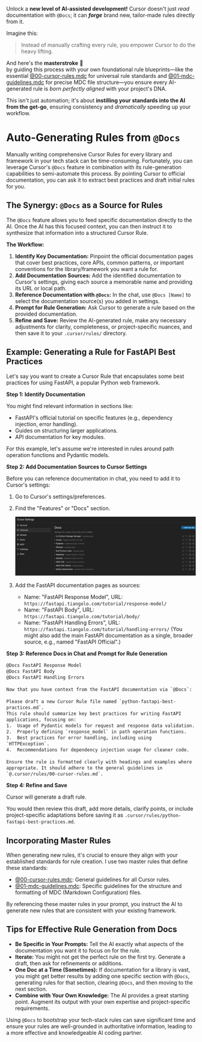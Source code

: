 Unlock a **new level of AI-assisted development!** Cursor doesn't just *read* documentation with `@Docs`; it can ***forge*** brand new, tailor-made rules directly from it.

Imagine this:
> Instead of manually crafting every rule, you empower Cursor to do the heavy lifting.

And here's the **masterstroke** 🍆  
by guiding this process with your own foundational rule blueprints—like the essential [@00-cursor-rules.mdc](../../.cursor/rules/00-cursor-rules.mdc) for universal rule standards and [@01-mdc-guidelines.mdc](../../.cursor/rules/01-mdc-guidelines.mdc) for precise MDC file structure—you ensure every AI-generated rule is *born perfectly aligned* with your project's DNA.

This isn't just automation; it's about **instilling your standards into the AI from the get-go**, ensuring consistency and *dramatically* speeding up your workflow.

# Auto-Generating Rules from `@Docs`

Manually writing comprehensive Cursor Rules for every library and framework in your tech stack can be time-consuming. Fortunately, you can leverage Cursor's `@Docs` feature in combination with its rule-generation capabilities to semi-automate this process. By pointing Cursor to official documentation, you can ask it to extract best practices and draft initial rules for you.

## The Synergy: `@Docs` as a Source for Rules

The `@Docs` feature allows you to feed specific documentation directly to the AI. Once the AI has this focused context, you can then instruct it to synthesize that information into a structured Cursor Rule.

**The Workflow:**

1.  **Identify Key Documentation:** Pinpoint the official documentation pages that cover best practices, core APIs, common patterns, or important conventions for the library/framework you want a rule for.
2.  **Add Documentation Sources:** Add the identified documentation to Cursor's settings, giving each source a memorable name and providing its URL or local path.
3.  **Reference Documentation with `@Docs`:** In the chat, use `@Docs [Name]` to select the documentation source(s) you added in settings.
4.  **Prompt for Rule Generation:** Ask Cursor to generate a rule based on the provided documentation.
5.  **Refine and Save:** Review the AI-generated rule, make any necessary adjustments for clarity, completeness, or project-specific nuances, and then save it to your `.cursor/rules/` directory.

## Example: Generating a Rule for FastAPI Best Practices

Let's say you want to create a Cursor Rule that encapsulates some best practices for using FastAPI, a popular Python web framework.

**Step 1: Identify Documentation**

You might find relevant information in sections like:
-   FastAPI's official tutorial on specific features (e.g., dependency injection, error handling).
-   Guides on structuring larger applications.
-   API documentation for key modules.

For this example, let's assume we're interested in rules around path operation functions and Pydantic models.

**Step 2: Add Documentation Sources to Cursor Settings**

Before you can reference documentation in chat, you need to add it to Cursor's settings:
1. Go to Cursor's settings/preferences.
2. Find the "Features" or "Docs" section.

    ![Add Docs Sources UI](./assets/add_docs_sources_ui.png)

3. Add the FastAPI documentation pages as sources:
    *   Name: "FastAPI Response Model", URL: `https://fastapi.tiangolo.com/tutorial/response-model/`
    *   Name: "FastAPI Body", URL: `https://fastapi.tiangolo.com/tutorial/body/`
    *   Name: "FastAPI Handling Errors", URL: `https://fastapi.tiangolo.com/tutorial/handling-errors/`
(You might also add the main FastAPI documentation as a single, broader source, e.g., named "FastAPI Official".)

**Step 3: Reference Docs in Chat and Prompt for Rule Generation**

```plaintext
@Docs FastAPI Response Model
@Docs FastAPI Body
@Docs FastAPI Handling Errors

Now that you have context from the FastAPI documentation via `@Docs`:

Please draft a new Cursor Rule file named `python-fastapi-best-practices.md`.
This rule should summarize key best practices for writing FastAPI applications, focusing on:
1.  Usage of Pydantic models for request and response data validation.
2.  Properly defining `response_model` in path operation functions.
3.  Best practices for error handling, including using `HTTPException`.
4.  Recommendations for dependency injection usage for cleaner code.

Ensure the rule is formatted clearly with headings and examples where appropriate. It should adhere to the general guidelines in `@.cursor/rules/00-cursor-rules.md`.
```

**Step 4: Refine and Save**

Cursor will generate a draft rule.

You would then review this draft, add more details, clarify points, or include project-specific adaptations before saving it as `.cursor/rules/python-fastapi-best-practices.md`.

## Incorporating Master Rules

When generating new rules, it's crucial to ensure they align with your established standards for rule creation. I use two master rules that define these standards:

*   [@00-cursor-rules.mdc](../../.cursor/rules/00-cursor-rules.mdc): General guidelines for all Cursor rules.
*   [@01-mdc-guidelines.mdc](../../.cursor/rules/01-mdc-guidelines.mdc): Specific guidelines for the structure and formatting of MDC (Markdown Configuration) files.

By referencing these master rules in your prompt, you instruct the AI to generate new rules that are consistent with your existing framework.

## Tips for Effective Rule Generation from Docs

-   **Be Specific in Your Prompts:** Tell the AI exactly what aspects of the documentation you want it to focus on for the rule.
-   **Iterate:** You might not get the perfect rule on the first try. Generate a draft, then ask for refinements or additions.
-   **One Doc at a Time (Sometimes):** If documentation for a library is vast, you might get better results by adding one specific section with `@Docs`, generating rules for that section, clearing `@Docs`, and then moving to the next section.
-   **Combine with Your Own Knowledge:** The AI provides a great starting point. Augment its output with your own expertise and project-specific requirements.

Using `@Docs` to bootstrap your tech-stack rules can save significant time and ensure your rules are well-grounded in authoritative information, leading to a more effective and knowledgeable AI coding partner. 